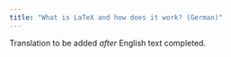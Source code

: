 ```yaml
---
title: "What is LaTeX and how does it work? (German)"
---
```

Translation to be added _after_ English text completed.
